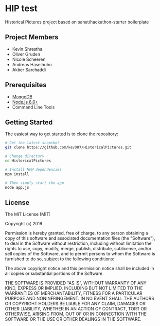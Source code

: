 HIP test
=======================

Historical Pictures project based on sahat/hackathon-starter boilerplate

Project Members
-------------
- Kevin Shrestha
- Oliver Gruden
- Nicole Scheeren
- Andreas Haselhuhn
- Akber Sarchaddi


Prerequisites
-------------

- [MongoDB](https://www.mongodb.org/downloads)
- [Node.js 8.0+](http://nodejs.org)
- Command Line Tools

Getting Started
---------------

The easiest way to get started is to clone the repository:

```bash
# Get the latest snapshot
git clone https://github.com/kev007/HistoricalPictures.git

# Change directory
cd HistoricalPictures

# Install NPM dependencies
npm install

# Then simply start the app
node app.js
```

License
-------

The MIT License (MIT)

Copyright (c) 2018

Permission is hereby granted, free of charge, to any person obtaining a copy of this software and associated documentation files (the "Software"), to deal in the Software without restriction, including without limitation the rights to use, copy, modify, merge, publish, distribute, sublicense, and/or sell copies of the Software, and to permit persons to whom the Software is furnished to do so, subject to the following conditions:

The above copyright notice and this permission notice shall be included in all copies or substantial portions of the Software.

THE SOFTWARE IS PROVIDED "AS IS", WITHOUT WARRANTY OF ANY KIND, EXPRESS OR IMPLIED, INCLUDING BUT NOT LIMITED TO THE WARRANTIES OF MERCHANTABILITY, FITNESS FOR A PARTICULAR PURPOSE AND NONINFRINGEMENT. IN NO EVENT SHALL THE AUTHORS OR COPYRIGHT HOLDERS BE LIABLE FOR ANY CLAIM, DAMAGES OR OTHER LIABILITY, WHETHER IN AN ACTION OF CONTRACT, TORT OR OTHERWISE, ARISING FROM, OUT OF OR IN CONNECTION WITH THE SOFTWARE OR THE USE OR OTHER DEALINGS IN THE SOFTWARE.
